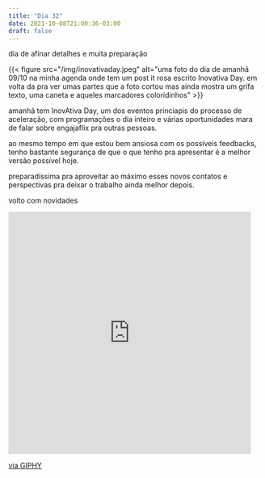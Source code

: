 ```yaml
---
title: "Dia 32"
date: 2021-10-08T21:00:36-03:00
draft: false
---
```


dia de afinar detalhes e muita preparação

{{< figure src="/img/inovativaday.jpeg" alt="uma foto do dia de amanhã 09/10 na minha agenda onde tem um post it rosa escrito Inovativa Day. em volta da pra ver umas partes que a foto cortou mas ainda mostra um grifa texto, uma caneta e aqueles marcadores coloridinhos" >}}

amanhã tem InovAtiva Day, um dos eventos princiapis do processo de aceleração, com programações o dia inteiro e várias oportunidades mara de falar sobre engajaflix pra outras pessoas.

ao mesmo tempo em que estou bem ansiosa com os possíveis feedbacks, tenho bastante segurança de que o que tenho pra apresentar é a melhor versão possível hoje. 

preparadíssima pra aproveitar ao máximo esses novos contatos e perspectivas pra deixar o trabalho ainda melhor depois.

volto com novidades 

<iframe src="https://giphy.com/embed/iJ1mpHCjCSgDmmiaVP" width="480" height="480" frameBorder="0" class="giphy-embed" allowFullScreen></iframe><p><a href="https://giphy.com/gifs/instagram-marketing-pr-101-iJ1mpHCjCSgDmmiaVP">via GIPHY</a></p>
